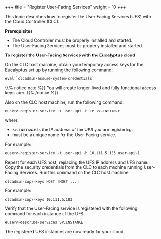 +++
title = "Register User-Facing Services"
weight = 10
+++

This topic describes how to register the User-Facing Services (UFS) with the Cloud Controller (CLC).

**Prerequisites** 

* The Cloud Controller must be properly installed and started. 
* The User-Facing Services must be properly installed and started. 

**To register the User-Facing Services with the Eucalyptus cloud**

On the CLC host machine, obtain your temporary access keys for the Eucalyptus set up by running the following command: 

    eval `clcadmin-assume-system-credentials`

{{% notice note %}}
You will create longer-lived and fully functional access keys later. 
{{% /notice %}}

Also on the CLC host machine, run the following command: 

    euserv-register-service -t user-api -h IP SVCINSTANCE

where: 

* `SVCINSTANCE` is the IP address of the UFS you are registering. 
* must be a unique name for the User-Facing service.
 
For example: 

    euserv-register-service -t user-api -h 10.111.5.183 user-api-1

Repeat for each UFS host, replacing the UFS IP address and UFS name. Copy the security credentials from the CLC to each machine running User-Facing Services. Run this command on the CLC host machine: 

    clcadmin-copy-keys HOST [HOST ...]

For example: 

    clcadmin-copy-keys 10.111.5.183

Verify that the User-Facing service is registered with the following command for each instance of the UFS: 

    euserv-describe-services SVCINSTANCE

The registered UFS instances are now ready for your cloud. 

